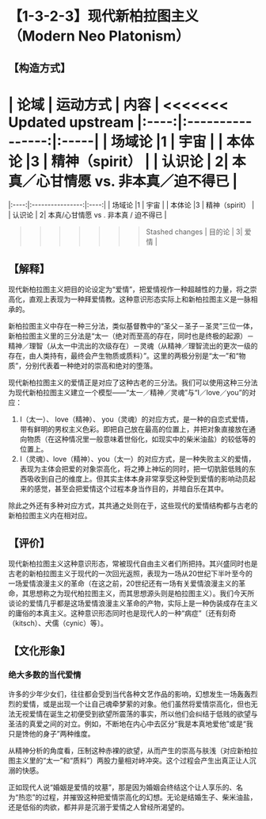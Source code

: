 # 【1-3-2-3】现代新柏拉图主义（Modern Neo Platonism）
## 【构造方式】
| 论域 | 运动方式           | 内容 |
<<<<<<< Updated upstream
|:----:|:----------------:|:-----|
| 场域论   |1 |  宇宙  |
| 本体论   |3 |  精神（spirit）  |
| 认识论   | 2| 本真／心甘情愿 vs. 非本真／迫不得已 |
=======
|:----:|:----------------:|:----:|
| 场域论   |1 |  宇宙  |
| 本体论   |3 |  精神（spirit）  |
| 认识论   | 2| 本真/心甘情愿 vs . 非本真 / 迫不得已 |
>>>>>>> Stashed changes
| 目的论   | 3|  爱情  |

## 【解释】
现代新柏拉图主义把目的论设定为“爱情”，把爱情视作一种超越性的力量，将之崇高化，直观上表现为一种拜爱情教。这种意识形态实际上和新柏拉图主义是一脉相承的。

新柏拉图主义中存在一种三分法，类似基督教中的“圣父－圣子－圣灵”三位一体，新柏拉图主义里的三分法是“太一（绝对而至高的存在，同时也是终极的起源）－精神／理智（从太一中流出的次级存在）－灵魂（从精神／理智流出的更次一级的存在，由人类持有，最终会产生物质或质料）”。这里的两极分别是“太一”和“物质”，分别代表着一种绝对的崇高和绝对的堕落。

现代新柏拉图主义的爱情正是对应了这种古老的三分法。我们可以使用这种三分法为现代新柏拉图主义建立一个模型——“太一／精神／灵魂”与“I／love／you”的对应：

1. I（太一）、 love（精神）、 you（灵魂）的对应方式，是一种的自恋式爱情，带有鲜明的男权主义色彩。即把自己放在最高的位置上，并把对象直接放在通向物质（在这种情况里一般意味着世俗化，如现实中的柴米油盐）的较低等的位置上。
2. I（灵魂）、love（精神）、you（太一）的对应方式，是一种失败主义的爱情，表现为主体会把爱的对象崇高化，将之捧上神坛的同时，把一切肮脏低贱的东西吸收到自己的维度上。但其实主体本身非常享受这种受到爱情的影响动员起来的感觉，甚至会把爱情这个过程本身当作目的，并暗自乐在其中。

除此之外还有多种对应方式，其共通之处则在于，这些现代的爱情结构都与古老的新柏拉图主义内在相对应。

## 【评价】
现代新柏拉图主义这种意识形态，常被现代自由主义者们所把持。其兴盛同时也是古老的新柏拉图主义于现代的一次回光返照，表现为一场从20世纪下半叶至今的一场爱情浪漫主义的革命（在这之前，20世纪还有一场有关爱情浪漫主义的革命，其思想称之为现代柏拉图主义，而其思想源头则是柏拉图主义）。我们今天所谈论的爱情几乎都是这场爱情浪漫主义革命的产物，实际上是一种伪装成存在主义的庸俗的本真主义。这种意识形态同时也是现代人的一种“病症”〔还有刻奇（kitsch）、犬儒（cynic）等〕。

## 【文化形象】
### 绝大多数的当代爱情
许多的少年少女们，往往都会受到当代各种文艺作品的影响，幻想发生一场轰轰烈烈的爱情，或是出现一个让自己魂牵梦萦的对象。他们虽然将爱情崇高化，但也无法无视爱情在诞生之初便受到欲望所震荡的事实，所以他们会纠结于低贱的欲望与圣洁的真爱之间的对立。例如，不断地在内心中去区分“我是本真地爱他”或是“我只是馋他的身子”两种维度。

从精神分析的角度看，压制这种赤裸的欲望，从而产生的崇高与肤浅（对应新柏拉图主义里的“太一”和“质料”）两股力量相对峙冲突。这个过程会产生出真正让人沉溺的快感。

正如现代人说“婚姻是爱情的坟墓”，那是因为婚姻会终结这个让人享乐的、名为“热恋”的过程，并摧毁这种把爱情崇高化的幻想。无论是结婚生子、柴米油盐，还是低俗的肉欲，都并非是沉溺于爱情之人曾经所渴望的。
